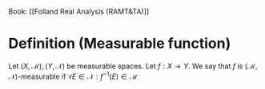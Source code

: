 Book: [[Folland Real Analysis (RAMT&TA)]]
# Definition (Measurable function)
Let $(X,\mathcal{M}),(Y,\mathcal{N})$ be measurable spaces.
Let $f:X\to Y$.
We say that $f$ is $(\mathcal{M},\mathcal{N})$-measurable if $\forall E\in \mathcal{N}:f^{-1}(E)\in \mathcal{M}$